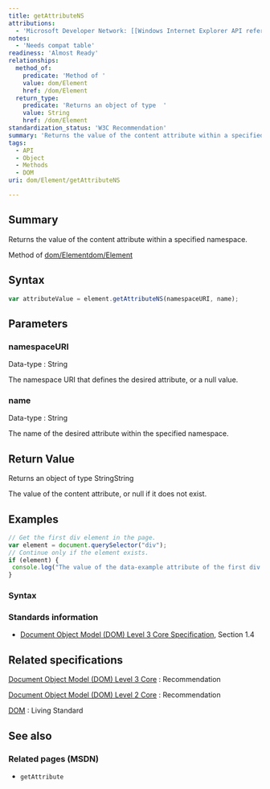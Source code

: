 ```yaml
---
title: getAttributeNS
attributions:
  - 'Microsoft Developer Network: [[Windows Internet Explorer API reference](http://msdn.microsoft.com/en-us/library/ie/hh828809%28v=vs.85%29.aspx) Article]'
notes:
  - 'Needs compat table'
readiness: 'Almost Ready'
relationships:
  method_of:
    predicate: 'Method of '
    value: dom/Element
    href: /dom/Element
  return_type:
    predicate: 'Returns an object of type  '
    value: String
    href: /dom/Element
standardization_status: 'W3C Recommendation'
summary: 'Returns the value of the content attribute within a specified namespace.'
tags:
  - API
  - Object
  - Methods
  - DOM
uri: dom/Element/getAttributeNS

---
```

## <span>Summary</span>

Returns the value of the content attribute within a specified namespace.

Method of [dom/Element](/dom/Element)[dom/Element](/dom/Element)

## <span>Syntax</span>

``` js
var attributeValue = element.getAttributeNS(namespaceURI, name);
```

## <span>Parameters</span>

### <span>namespaceURI</span>

 Data-type
:   String

 The namespace URI that defines the desired attribute, or a null value.

### <span>name</span>

 Data-type
:   String

 The name of the desired attribute within the specified namespace.

## <span>Return Value</span>

Returns an object of type StringString

The value of the content attribute, or null if it does not exist.

## <span>Examples</span>

``` js
// Get the first div element in the page.
var element = document.querySelector("div");
// Continue only if the element exists.
if (element) {
 console.log("The value of the data-example attribute of the first div is " + element.getAttributeNS("html", "data-example"));
}
```

### <span>Syntax</span>

### <span>Standards information</span>

-   [Document Object Model (DOM) Level 3 Core Specification](http://go.microsoft.com/fwlink/p/?linkid=182717), Section 1.4

## <span>Related specifications</span>

[Document Object Model (DOM) Level 3 Core](http://www.w3.org/TR/DOM-Level-3-Core/)
:   Recommendation

[Document Object Model (DOM) Level 2 Core](http://www.w3.org/TR/DOM-Level-2-Core/)
:   Recommendation

[DOM](http://dom.spec.whatwg.org/)
:   Living Standard

## <span>See also</span>

### <span>Related pages (MSDN)</span>

-   `getAttribute`

